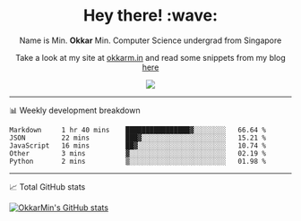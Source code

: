 <h1 align="center"> Hey there! :wave:</h1>

<p align="center">Name is Min. <strong>Okkar</strong> Min. Computer Science undergrad from Singapore</p>

<p align="center">Take a look at my site at <a href="https://okkarm.in" target="_blank">okkarm.in</a> and read some snippets from my blog <a href="https://okkarm.in/blog" target="_blank">here</a></p>

<p align="center">
  <a href="https://okkarm.in/linkedin" target='_blank'>
    <img src="https://img.shields.io/badge/linkedin-%230077B5.svg?&style=for-the-badge&logo=linkedin&logoColor=white" />
  </a>
 </p>

---

📊 Weekly development breakdown

<!--START_SECTION:waka-->
```text
Markdown     1 hr 40 mins    ████████████████▓░░░░░░░░   66.64 % 
JSON         22 mins         ███▓░░░░░░░░░░░░░░░░░░░░░   15.21 % 
JavaScript   16 mins         ██▓░░░░░░░░░░░░░░░░░░░░░░   10.74 % 
Other        3 mins          ▓░░░░░░░░░░░░░░░░░░░░░░░░   02.19 % 
Python       2 mins          ▒░░░░░░░░░░░░░░░░░░░░░░░░   01.98 % 
```
<!--END_SECTION:waka-->

---

📈 Total GitHub stats

<p>
  <a href="https://github.com/OkkarMin"><img src="https://github-readme-stats.vercel.app/api?username=OkkarMin&hide_border=true&show_icons=true&theme=graywhite" alt="OkkarMin's GitHub stats"></a>
</p>
